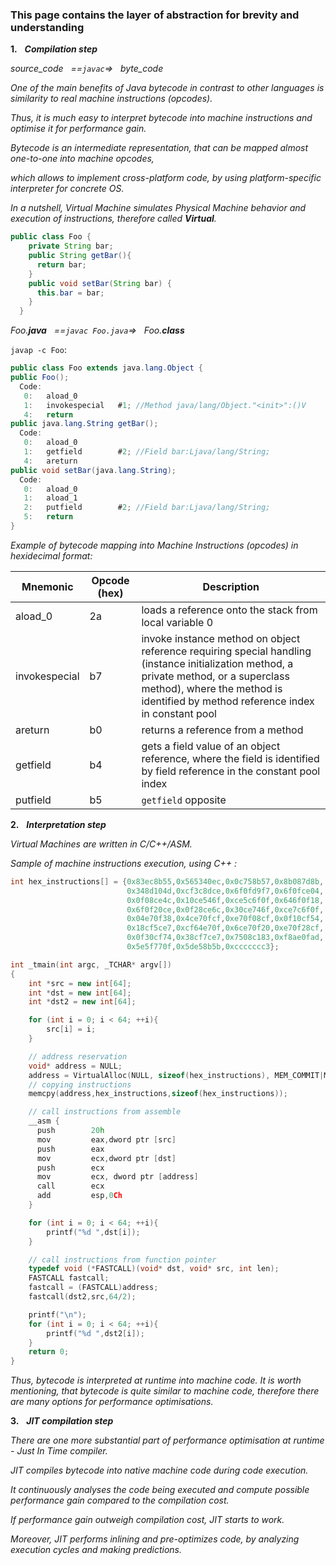 ### This page contains the layer of abstraction for brevity and understanding

**1.** &nbsp; ***Compilation step***

_source_code &nbsp; ==`javac`=> &nbsp; byte_code_

_One of the main benefits of Java bytecode in contrast to other languages is similarity to real machine instructions (opcodes)._

_Thus, it is much easy to interpret bytecode into machine instructions and optimise it for performance gain._

_Bytecode is an intermediate representation, that can be mapped almost one-to-one into machine opcodes,_

_which allows to implement cross-platform code, by using platform-specific interpreter for concrete OS._

_In a nutshell, Virtual Machine simulates Physical Machine behavior and execution of instructions, therefore called ***Virtual***._

```java
public class Foo {
    private String bar;
    public String getBar(){ 
      return bar; 
    }
    public void setBar(String bar) {
      this.bar = bar;
    }
  }
```
_Foo.**java** &nbsp; ==`javac Foo.java`=> &nbsp; Foo.**class**_

`javap -c Foo`:
```java
public class Foo extends java.lang.Object {
public Foo();
  Code:
   0:   aload_0
   1:   invokespecial   #1; //Method java/lang/Object."<init>":()V
   4:   return
public java.lang.String getBar();
  Code:
   0:   aload_0
   1:   getfield        #2; //Field bar:Ljava/lang/String;
   4:   areturn
public void setBar(java.lang.String);
  Code:
   0:   aload_0
   1:   aload_1
   2:   putfield        #2; //Field bar:Ljava/lang/String;
   5:   return
}
```
_Example of bytecode mapping into Machine Instructions (opcodes) in hexidecimal format:_

| Mnemonic        | Opcode (hex) | Description |
| ------------- |-------------|------|
| aload_0      | 2a | loads a reference onto the stack from local variable 0 |
| invokespecial      | b7      |   invoke instance method on object reference requiring special handling (instance initialization method, a private method, or a superclass method), where the method is identified by method reference index in constant pool |
| areturn | b0      |    returns a reference from a method |
| getfield | b4      |    gets a field value of an object reference, where the field is identified by field reference in the constant pool index |
| putfield | b5      |    `getfield` opposite  |


**2.** &nbsp; ***Interpretation step***

_Virtual Machines are written in C/C++/ASM._

_Sample of machine instructions execution, using C++ :_

```C++
int hex_instructions[] = {0x83ec8b55,0x565340ec,0x0c758b57,0x8b087d8b,
                          0x348d104d,0xcf3c8dce,0x6f0fd9f7,0x6f0fce04,
                          0x0f08ce4c,0x10ce546f,0xce5c6f0f,0x646f0f18,
                          0x6f0f20ce,0x0f28ce6c,0x30ce746f,0xce7c6f0f,
                          0x04e70f38,0x4ce70fcf,0xe70f08cf,0x0f10cf54,
                          0x18cf5ce7,0xcf64e70f,0x6ce70f20,0xe70f28cf,
                          0x0f30cf74,0x38cf7ce7,0x7508c183,0xf8ae0fad,
                          0x5e5f770f,0x5de58b5b,0xccccccc3};

int _tmain(int argc, _TCHAR* argv[])
{
    int *src = new int[64];
    int *dst = new int[64];
    int *dst2 = new int[64];

    for (int i = 0; i < 64; ++i){
        src[i] = i;
    }

    // address reservation
    void* address = NULL;
    address = VirtualAlloc(NULL, sizeof(hex_instructions), MEM_COMMIT|MEM_RESERVE, PAGE_EXECUTE_READWRITE);
    // copying instructions
    memcpy(address,hex_instructions,sizeof(hex_instructions));

    // call instructions from assemble
    __asm {
      push        20h  
      mov         eax,dword ptr [src]  
      push        eax  
      mov         ecx,dword ptr [dst]  
      push        ecx
      mov         ecx, dword ptr [address]
      call        ecx
      add         esp,0Ch 
    }

    for (int i = 0; i < 64; ++i){
        printf("%d ",dst[i]);
    }

    // call instructions from function pointer
    typedef void (*FASTCALL)(void* dst, void* src, int len);
    FASTCALL fastcall;
    fastcall = (FASTCALL)address;
    fastcall(dst2,src,64/2);

    printf("\n");
    for (int i = 0; i < 64; ++i){
        printf("%d ",dst2[i]);
    }
    return 0;
}
```
_Thus, bytecode is interpreted at runtime into machine code. It is worth mentioning, that bytecode is quite similar to machine code, therefore there are many options for performance optimisations._


**3.** &nbsp; ***JIT compilation step***

_There are one more substantial part of performance optimisation at runtime - Just In Time compiler._

_JIT compiles bytecode into native machine code during code execution._

_It continuously analyses the code being executed and compute possible performance gain сompared to the compilation cost._

_If performance gain outweigh compilation cost, JIT starts to work._

_Moreover, JIT performs inlining and pre-optimizes code, by analyzing execution cycles and making predictions._
